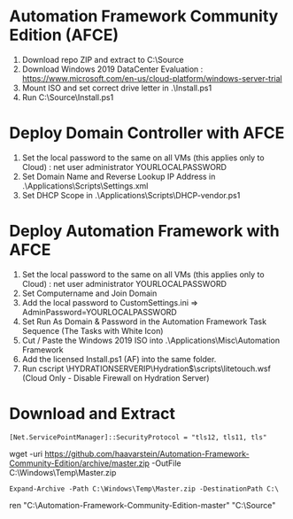 # Automation Framework Community Edition (AFCE)

1. Download repo ZIP and extract to C:\Source
2. Download Windows 2019 DataCenter Evaluation : https://www.microsoft.com/en-us/cloud-platform/windows-server-trial
3. Mount ISO and set correct drive letter in .\Install.ps1
4. Run C:\Source\Install.ps1

# Deploy Domain Controller with AFCE

1. Set the local password to the same on all VMs (this applies only to Cloud) : net user administrator YOURLOCALPASSWORD
2. Set Domain Name and Reverse Lookup IP Address in .\Applications\Scripts\Settings.xml
3. Set DHCP Scope in .\Applications\Scripts\DHCP-vendor.ps1

# Deploy Automation Framework with AFCE

1. Set the local password to the same on all VMs (this applies only to Cloud) : net user administrator YOURLOCALPASSWORD
2. Set Computername and Join Domain
2. Add the local password to CustomSettings.ini => AdminPassword=YOURLOCALPASSWORD
3. Set Run As Domain & Password in the Automation Framework Task Sequence (The Tasks with White Icon)
4. Cut / Paste the Windows 2019 ISO into .\Applications\Misc\Automation Framework
5. Add the licensed Install.ps1 (AF) into the same folder.
6. Run cscript \\HYDRATIONSERVERIP\Hydration$\scripts\litetouch.wsf (Cloud Only - Disable Firewall on Hydration Server)

# Download and Extract
```
[Net.ServicePointManager]::SecurityProtocol = "tls12, tls11, tls"
```
wget -uri https://github.com/haavarstein/Automation-Framework-Community-Edition/archive/master.zip -OutFile C:\Windows\Temp\Master.zip
```
Expand-Archive -Path C:\Windows\Temp\Master.zip -DestinationPath C:\
```
ren "C:\Automation-Framework-Community-Edition-master" "C:\Source"
```

